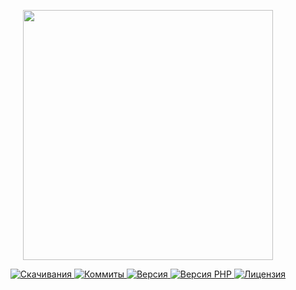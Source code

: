 <p align="center"><a href="https://www.localzet.com" target="_blank">
  <img src="https://cdn.localzet.com/assets/media/LocalzetGroup.png" width="400">
</a></p>

<p align="center">
  <a href="https://packagist.org/packages/localzet/proxy">
  <img src="https://img.shields.io/packagist/dt/localzet/proxy?label=%D0%A1%D0%BA%D0%B0%D1%87%D0%B8%D0%B2%D0%B0%D0%BD%D0%B8%D1%8F" alt="Скачивания">
</a>
  <a href="https://github.com/localzet/proxy">
  <img src="https://img.shields.io/github/commit-activity/t/localzet/proxy?label=%D0%9A%D0%BE%D0%BC%D0%BC%D0%B8%D1%82%D1%8B" alt="Коммиты">
</a>
  <a href="https://packagist.org/packages/localzet/proxy">
  <img src="https://img.shields.io/packagist/v/localzet/proxy?label=%D0%92%D0%B5%D1%80%D1%81%D0%B8%D1%8F" alt="Версия">
</a>
  <a href="https://packagist.org/packages/localzet/proxy">
  <img src="https://img.shields.io/packagist/dependency-v/localzet/proxy/php?label=PHP" alt="Версия PHP">
</a>
  <a href="https://github.com/localzet/proxy">
  <img src="https://img.shields.io/github/license/localzet/proxy?label=%D0%9B%D0%B8%D1%86%D0%B5%D0%BD%D0%B7%D0%B8%D1%8F" alt="Лицензия">
</a>
</p>
